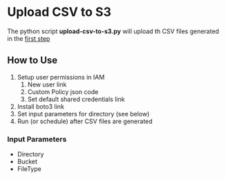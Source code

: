 # Upload CSV to S3
The python script **upload-csv-to-s3.py** will upload th CSV files generated in the [first step](/1-generate-csv/)

## How to Use
1. Setup user permissions in IAM
   1. New user link
   1. Custom Policy json code
   1. Set default shared credentials link
1. Install boto3 link
1. Set input parameters for directory (see below)
1. Run (or schedule) after CSV files are generated

### Input Parameters
* Directory
* Bucket
* FileType
